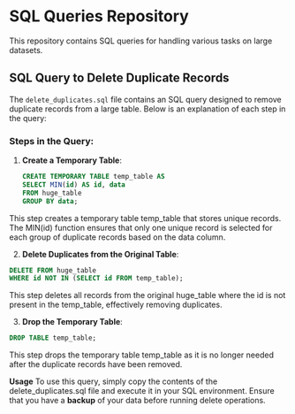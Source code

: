 # SQL Queries Repository

This repository contains SQL queries for handling various tasks on large datasets.

## SQL Query to Delete Duplicate Records

The `delete_duplicates.sql` file contains an SQL query designed to remove duplicate records from a large table. Below is an explanation of each step in the query:

### Steps in the Query:

1. **Create a Temporary Table**:
   ```sql
   CREATE TEMPORARY TABLE temp_table AS
   SELECT MIN(id) AS id, data
   FROM huge_table
   GROUP BY data;
   ```
This step creates a temporary table temp_table that stores unique records. The MIN(id) function ensures that only one unique record is selected for each group of duplicate records based on the data column.

2. **Delete Duplicates from the Original Table**:

```sql
DELETE FROM huge_table
WHERE id NOT IN (SELECT id FROM temp_table);
```
This step deletes all records from the original huge_table where the id is not present in the temp_table, effectively removing duplicates.

3. **Drop the Temporary Table**:

```sql
DROP TABLE temp_table;
```
This step drops the temporary table temp_table as it is no longer needed after the duplicate records have been removed.

**Usage**
To use this query, simply copy the contents of the delete_duplicates.sql file and execute it in your SQL environment. Ensure that you have a **backup** of your data before running delete operations.
